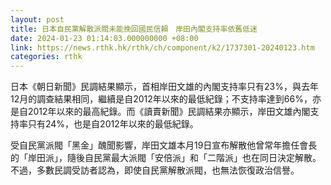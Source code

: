 ```yaml
---
layout: post
title: 日本自民黨解散派閥未能挽回國民信賴　岸田內閣支持率依舊低迷
date: 2024-01-23 01:14:03.000000000 +08:00
link: https://news.rthk.hk/rthk/ch/component/k2/1737301-20240123.htm
categories: rthk
---
```


日本《朝日新聞》民調結果顯示，首相岸田文雄的內閣支持率只有23%，與去年12月的調查結果相同，繼續是自2012年以來的最低紀錄；不支持率達到66%，亦是自2012年以來的最高紀錄。而《讀賣新聞》民調結果亦顯示，岸田文雄內閣支持率只有24%，也是自2012年以來的最低紀錄。

受自民黨派閥「黑金」醜聞影響，岸田文雄本月19日宣布解散他曾常年擔任會長的「岸田派」，隨後自民黨最大派閥「安倍派」和「二階派」也在同日決定解散。不過，多數民調受訪者認為，即使自民黨解散派閥，也無法恢復政治信譽。
